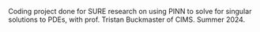 Coding project done for SURE research on using PINN to solve for singular solutions to PDEs, with prof. Tristan Buckmaster of CIMS. Summer 2024.
